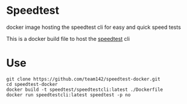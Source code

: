 # Speedtest
docker image hosting the speedtest cli for easy and quick speed tests

This is a docker build file to host the [speedtest](https://www.speedtest.net/apps/cli) cli

# Use
```
git clone https://github.com/team142/speedtest-docker.git
cd speedtest-docker
docker build -t speedtest/speedtestcli:latest ./Dockerfile
docker run speedtestcli:latest speedtest -p no
```
